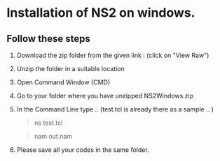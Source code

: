# Installation of NS2 on windows.

## Follow these steps

1. Download the zip folder from the given link : (click on "View Raw")
2. Unzip the folder in a suitable location
3. Open Command Window (CMD)
4. Go to your folder where you have unzipped NS2Windows.zip
5. In the Command Line type .. (test.tcl is already there as a sample .. )

	> ns test.tcl

	> nam out.nam

6. Please save all your codes in the same folder.